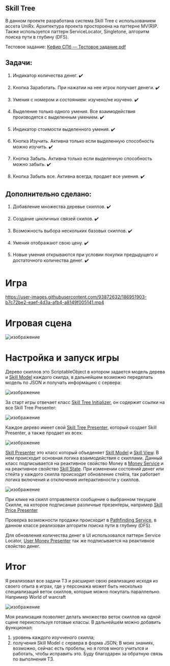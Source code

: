 ## Skill  Tree 
В данном проекте разработана система Skill Tree с использованием ассета UniRx.
Архитектура проекта простороена на паттерне MV(R)P. Также используется паттерн ServiceLocator, Singletone, алгоритм поиска пути в глубину (DFS).

Тестовое задание:
[Кефир СПб — Тестовое задание.pdf](https://github.com/Vitaly086/Skill_Tree_Test/files/9423957/default.pdf)

## Задачи:

1) Индикатор количества денег. :heavy_check_mark:

2) Кнопка Заработать. При нажатии на нее игрок получает денеги. :heavy_check_mark:

3) Умения с номером и состоянием: изучено/не изучено. :heavy_check_mark:

4) Выделение только одного умения. Все взаимодействия производятся с выделенным умением. :heavy_check_mark:

5) Индикатор стоимости выделенного умения. :heavy_check_mark:

6) Кнопка Изучить. Активна только если выделенную способность можно изучить. :heavy_check_mark:

7) Кнопка Забыть. Активна только если выделенную способность можно забыть. :heavy_check_mark:

8) Кнопка Забыть все. Активна всегда, продает все умения. :heavy_check_mark:


## Дополнительно сделано:
1) Добавление множества деревье скиллов. :heavy_check_mark:

2) Создание цикличных связей скилов. :heavy_check_mark: 

3) Возможность выбора нескольких базовых скиллов. :heavy_check_mark: 

4) Умения отображают свою цену. :heavy_check_mark: 

5) Новые умения открываются при условии покупки предыдущего и достаточного количества денег. :heavy_check_mark: 

# Игра

https://user-images.githubusercontent.com/93872632/186951903-b7c72be2-eaef-4d3a-afb4-a8149f005141.mp4


# Игровая сцена

![изображение](https://user-images.githubusercontent.com/93872632/186952270-5166b61a-97d7-439d-b5c1-0ef8ae803396.png)

# Настройка и запуск игры

Дерево скиллов это ScriptableObject в котором задается модель дерева и [Skill Model](https://github.com/Vitaly086/Skill_Tree_Testgame/blob/master/Assets/Scripts/Models/SkillModel.cs) каждого скилда,
в дальнейшем возможно переделать модель по JSON и получать информацию с сервера:

![изображение](https://user-images.githubusercontent.com/93872632/186952385-815b0afe-012c-4810-9158-5f829034904d.png)

За старт игры отвечает класс [Skill Tree Initializer](https://github.com/Vitaly086/Skill_Tree_Testgame/blob/master/Assets/Scripts/GameCore/SkillTreeInitializer.cs),
он содержит ссылки на все Skill Tree Presenter:

![изображение](https://user-images.githubusercontent.com/93872632/186649138-b6090277-c457-48c4-8959-f031db26dbca.png)

Каждое дерево имеет свой [Skill Tree Presenter](https://github.com/Vitaly086/Skill_Tree_Testgame/blob/master/Assets/Scripts/Presenters/SkillTreePresenter.cs),
который создает Skill Presenter, а также продает их всех:

![изображение](https://user-images.githubusercontent.com/93872632/186656785-d801d2c3-7414-4567-8220-1d2b659d912c.png)

[Skill Presenter](https://github.com/Vitaly086/Skill_Tree_Testgame/blob/master/Assets/Scripts/Presenters/SkillPresenter.cs)
это класс который объеденяет [Skill Model](https://github.com/Vitaly086/Skill_Tree_Testgame/blob/master/Assets/Scripts/Models/SkillModel.cs)
и [Skill View](https://github.com/Vitaly086/Skill_Tree_Testgame/blob/master/Assets/Scripts/Views/SkillView.cs).
В нем происходит основная логика взаимодействия с скиллами.
Данный класс подписывается на реактивное свойство Money в [Money Service](https://github.com/Vitaly086/Skill_Tree_Testgame/blob/master/Assets/Scripts/Services/MoneyService.cs)
и на реактивное свойство [Skill State](https://github.com/Vitaly086/Skill_Tree_Testgame/blob/master/Assets/Scripts/Models/SkillState.cs).
При изменении состояний денег или стейта у каждого скилла происходит обновление стейта, так работает логика включения и отключения интерактивности у скиллов.

![изображение](https://user-images.githubusercontent.com/93872632/186955092-700e562f-ee7a-4ac9-92e3-10bd680180bc.png)

При клике на скилл отправляется сообщение о выбранном текущем Скилле, на которое подписаные различные презентеры, 
например [Skill Price Presenter](https://github.com/Vitaly086/Skill_Tree_Testgame/blob/master/Assets/Scripts/Presenters/SkillPricePresenter.cs)

Проверка возможности продажи происходит в [Pathfinding Service](https://github.com/Vitaly086/Skill_Tree_Testgame/blob/master/Assets/Scripts/Services/PathfindingService.cs),
в данном классе реализован алгоритм поиска пути в глубину (DFS).

Для обновления количества денег в UI использовался паттерн Service Locator, [User Money Presenter](https://github.com/Vitaly086/Skill_Tree_Testgame/blob/master/Assets/Scripts/Presenters/UserMoneyPresenter.cs)
так же подписывается на реактивное свойство денег. 


# Итог
Я реализовал все задачи ТЗ и расширил свою реализацию исходя из своего опыта в играх, где у персонажа может быть несколько специализаций веток скиллов, которые можно покупать параллельно.
Например World of warcraft 

![изображение](https://user-images.githubusercontent.com/93872632/186959814-2f3eaf2d-2bd0-4238-9432-0881aa328c1a.png)


Моя реализация позволяет делать множество веток скиллов на одной сцене переиспользуя готовые классы. В дальнейшем можно добавить функционал:
1) уровень каждого изучченого скилла;
2) получения Skill Model с сервера в форма JSON;
В моих знаниях, возможно, сейчас есть пробелы, но я готов много учитьтся и работать, чтобы исправить это.
Буду благодарен за обратную связь по выполнения ТЗ.






